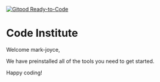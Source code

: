 [![Gitpod Ready-to-Code](https://img.shields.io/badge/Gitpod-Ready--to--Code-blue?logo=gitpod)](https://gitpod.io/#https://github.com/mark-joyce/api-url) 

# Code Institute

Welcome mark-joyce,

We have preinstalled all of the tools you need to get started.

Happy coding!